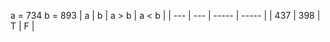 a = 734
b = 893
| a   | b   | a > b | a < b |
| --- | --- | ----- | ----- |
| 437 | 398 | T     | F     |
